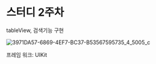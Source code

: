 # 스터디 2주차 

tableView, 검색기능 구현

![3971DA57-6869-4EF7-BC37-B53567595735_4_5005_c](https://github.com/h2kangrok/SwiftStudy/assets/129154834/d613d86f-571b-42d3-875e-280ce249b18a)

프레임 워크: UIKit
